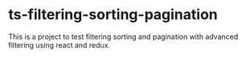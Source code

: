 # ts-filtering-sorting-pagination
This is a project to test filtering sorting and pagination with advanced filtering using react and redux.
